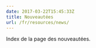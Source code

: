 ```yaml
---
date: 2017-03-22T15:45:33Z
title: Nouveautées
url: /fr/resources/news/
---
```


Index de la page des nouveautées.